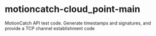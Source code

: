 # motioncatch-cloud_point-main
MotionCatch API test code. Generate timestamps and signatures, and provide a TCP channel establishment code
